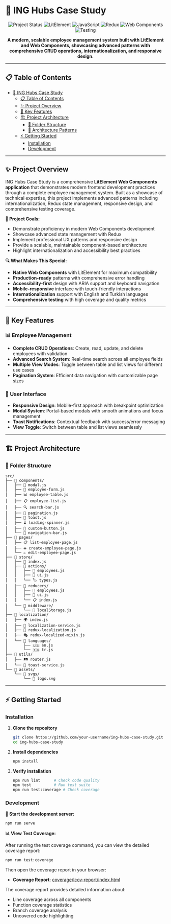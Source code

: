 # 🏢 ING Hubs Case Study

<div align="center">

![Project Status](https://img.shields.io/badge/status-completed-brightgreen)
![LitElement](https://img.shields.io/badge/LitElement-3.2.0-blue?style=flat&logo=lit&logoColor=white)
![JavaScript](https://img.shields.io/badge/JavaScript-ES2021-yellow?style=flat&logo=javascript&logoColor=white)
![Redux](https://img.shields.io/badge/Redux-5.0.1-purple?style=flat&logo=redux&logoColor=white)
![Web Components](https://img.shields.io/badge/Web_Components-native-green?style=flat)
![Testing](https://img.shields.io/badge/Testing-Web_Test_Runner-orange?style=flat)

**A modern, scalable employee management system built with LitElement and Web Components, showcasing advanced patterns with comprehensive CRUD operations, internationalization, and responsive design.**


</div>

---

## 📋 Table of Contents

- [🏢 ING Hubs Case Study](#-ing-hubs-case-study)
  - [📋 Table of Contents](#-table-of-contents)
  - [✨ Project Overview](#-project-overview)
  - [🚀 Key Features](#-key-features)
  - [🏗️ Project Architecture](#️-project-architecture)
    - [📁 Folder Structure](#-folder-structure)
    - [🔧 Architecture Patterns](#-architecture-patterns)
  - [⚡ Getting Started](#-getting-started)
    - [Installation](#installation)
    - [Development](#development)
---

## ✨ Project Overview

ING Hubs Case Study is a comprehensive **LitElement Web Components application** that demonstrates modern frontend development practices through a complete employee management system. Built as a showcase of technical expertise, this project implements advanced patterns including internationalization, Redux state management, responsive design, and comprehensive testing coverage.

**🎯 Project Goals:**
- Demonstrate proficiency in modern Web Components development
- Showcase advanced state management with Redux
- Implement professional UX patterns and responsive design
- Provide a scalable, maintainable component-based architecture
- Highlight internationalization and accessibility best practices

**🔍 What Makes This Special:**
- **Native Web Components** with LitElement for maximum compatibility
- **Production-ready** patterns with comprehensive error handling
- **Accessibility-first** design with ARIA support and keyboard navigation
- **Mobile-responsive** interface with touch-friendly interactions
- **Internationalization** support with English and Turkish languages
- **Comprehensive testing** with high coverage and quality metrics

---

## 🚀 Key Features

### 📊 Employee Management
- **Complete CRUD Operations**: Create, read, update, and delete employees with validation
- **Advanced Search System**: Real-time search across all employee fields
- **Multiple View Modes**: Toggle between table and list views for different use cases
- **Pagination System**: Efficient data navigation with customizable page sizes

### 🎨 User Interface
- **Responsive Design**: Mobile-first approach with breakpoint optimization
- **Modal System**: Portal-based modals with smooth animations and focus management
- **Toast Notifications**: Contextual feedback with success/error messaging
- **View Toggle**: Switch between table and list views seamlessly

---

## 🏗️ Project Architecture

### 📁 Folder Structure

```
src/
├── 📁 components/          
│   ├── 🎨 modal.js         
│   ├── 📝 employee-form.js 
│   ├── 📊 employee-table.js 
│   ├── 📋 employee-list.js 
│   ├── 🔍 search-bar.js   
│   ├── 📄 pagination.js    
│   ├── 🍞 toast.js         
│   ├── ⏳ loading-spinner.js
│   ├── 🔘 custom-button.js
│   └── 🚪 navigation-bar.js 
├── 📁 pages/               
│   ├── 📋 list-employee-page.js 
│   ├── ➕ create-employee-page.js 
│   └── ✏️ edit-employee-page.js
├── 📁 store/               
│   ├── 🏪 index.js         
│   ├── 📁 actions/         
│   │   ├── 👥 employees.js 
│   │   ├── 🎨 ui.js        
│   │   └── 🏷️ types.js     
│   ├── 📁 reducers/        
│   │   ├── 👥 employees.js 
│   │   ├── 🎨 ui.js        
│   │   └── 📋 index.js     
│   └── 📁 middleware/      
│       └── 💾 localStorage.js 
├── 📁 localization/       
│   ├── 🌍 index.js         
│   ├── 🔧 localization-service.js 
│   ├── 🔗 redux-localization.js 
│   ├── 🎭 redux-localized-mixin.js 
│   └── 📁 languages/       
│       ├── 🇺🇸 en.js       
│       └── 🇹🇷 tr.js       
├── 📁 utils/               
│   ├── 🛤️ router.js        
│   └── 🍞 toast-service.js 
└── 📁 assets/              
    └── 📁 svgs/            
        └── 🏢 logo.svg     
```

---

## ⚡ Getting Started

### Installation

1. **Clone the repository**
   ```bash
   git clone https://github.com/your-username/ing-hubs-case-study.git
   cd ing-hubs-case-study
   ```

2. **Install dependencies**
   ```bash
   npm install
   ```

3. **Verify installation**
   ```bash
   npm run lint      # Check code quality
   npm test          # Run test suite
   npm run test:coverage # Check coverage
   ```

### Development

**🚀 Start the development server:**
```bash
npm run serve
```

**📊 View Test Coverage:**

After running the test coverage command, you can view the detailed coverage report:

```bash
npm run test:coverage
```

Then open the coverage report in your browser:
- **Coverage Report**: [coverage/lcov-report/index.html](coverage/lcov-report/index.html)

The coverage report provides detailed information about:
- Line coverage across all components
- Function coverage statistics  
- Branch coverage analysis
- Uncovered code highlighting





